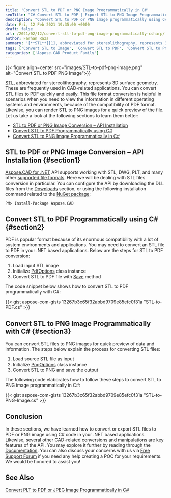 ```yaml
---
title: 'Convert STL to PDF or PNG Image Programmatically in C#'
seoTitle: "C# Convert STL to PDF | Export STL to PNG Image Programmatically .NET"
description: "Convert STL to PDF or PNG image programmatically using C# language. Export or change STL files in your .NET framework based applications."
date: Fri, 12 Feb 2021 19:35:00 +0000
draft: false
url: /2021/02/12/convert-stl-to-pdf-png-image-programmatically-csharp/
author: Farhan Raza
summary: '[**STL**][1], abbreviated for stereolithography, represents 3D surface geometry. These are frequently used in CAD-related applications. You can convert STL files to PDF quickly and easily. This file format conversion is helpful in scenarios when you need to view the information in different operating systems and environments, because of the compatibility of PDF format. Likewise, you can render STL to PNG images for a quick preview of the file.'
tags: ['Convert STL to Image', 'Convert STL to PDF', 'Convert STL to PNG', 'STL to Image', 'STL to Image C#', 'STL to PDF C#', 'STL to PNG C#']
categories: ['Aspose.CAD Product Family']
---
```




{{< figure align=center src="images/STL-to-pdf-png-image.png" alt="Convert STL to PDF PNG Image">}}


[STL][2], abbreviated for stereolithography, represents 3D surface geometry. These are frequently used in CAD-related applications. You can convert STL files to PDF quickly and easily. This file format conversion is helpful in scenarios when you need to view the information in different operating systems and environments, because of the compatibility of PDF format. Likewise, you can render STL to PNG images for a quick preview of the file. Let us take a look at the following sections to learn them better:

*   [STL to PDF or PNG Image Conversion – API Installation][3]
*   [Convert STL to PDF Programmatically using C#][4]
*   [Convert STL to PNG Image Programmatically in C#][5]

## STL to PDF or PNG Image Conversion – API Installation {#section1}

[Aspose.CAD for .NET][6] API supports working with STL, DWG, PLT, and many other [supported file formats][7]. Here we will be dealing with STL files conversion in particular. You can configure the API by downloading the DLL files from the [Downloads][8] section, or using the following installation command related to the [NuGet package][9]:

```
PM> Install-Package Aspose.CAD
```

## Convert STL to PDF Programmatically using C# {#section2}

PDF is popular format because of its enormous compatibility with a lot of system environments and applications. You may need to convert an STL file to PDF in your .NET based applications. Below are the steps for STL to PDF conversion:

1.  Load input STL image
2.  Initialize [PdfOptions][10] class instance
3.  Convert STL to PDF file with [Save][11] method

The code snippet below shows how to convert STL to PDF programmatically with C#:

{{< gist aspose-com-gists 13267b3c65f32abbd9709e85efc0f31a "STL-to-PDF.cs" >}}

## Convert STL to PNG Image Programmatically with C# {#section3}

You can convert STL files to PNG images for quick preview of data and information. The steps below explain the process for converting STL files:

1.  Load source STL file as input
2.  Initialize [PngOptions][12] class instance
3.  Convert STL to PNG and save the output

The following code elaborates how to follow these steps to convert STL to PNG image programmatically in C#:

{{< gist aspose-com-gists 13267b3c65f32abbd9709e85efc0f31a "STL-to-PNG-Image.cs" >}}

## Conclusion

In these sections, we have learned how to convert or export STL files to PDF or PNG image using C# code in your .NET based applications. Likewise, several other CAD-related conversions and manipulations are key features of the API. You may explore it further by reading through the [Documentation][13]. You can also discuss your concerns with us via [Free Support Forum][14] if you need any help creating a POC for your requirements. We would be honored to assist you!

## See Also

[Convert PLT to PDF or JPEG Image Programmatically in C#][15]




[1]: https://docs.fileformat.com/cad/stl/
[2]: https://docs.fileformat.com/cad/stl/
[3]: #section1
[4]: #section2
[5]: #section3
[6]: https://products.aspose.com/cad/net
[7]: https://docs.aspose.com/cad/net/supported-file-formats/
[8]: https://releases.aspose.com/
[9]: https://www.nuget.org/packages/Aspose.CAD/
[10]: https://apireference.aspose.com/cad/net/aspose.cad.imageoptions/pdfoptions
[11]: https://apireference.aspose.com/cad/net/aspose.cad/image/methods/save/index
[12]: https://apireference.aspose.com/cad/net/aspose.cad.imageoptions/pngoptions
[13]: https://docs.aspose.com/cad/net/
[14]: https://forum.aspose.com/c/cad
[15]: https://blog.aspose.com/2020/12/24/convert-plt-to-pdf-or-jpeg-image-csharp/






